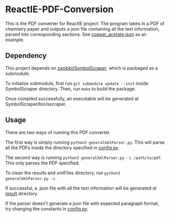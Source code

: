 # ReactIE-PDF-Conversion

This is the PDF converter for ReactIE project. The program takes in a PDF of chemistry paper and outputs a json file containing all the text information, parsed into corresponding sections. See [copper_acetate.json](/Thrust1CheckpointJSON/Copper_Acetate.json) as an example.

## Dependency

This project depends on [zanibbi/SymbolScraper](https://github.com/zanibbi/SymbolScraper), which is packaged as a submodule.

To initialize submodule, first run `git submodule update --init` inside SymbolScraper directory. Then, run `make` to build the package.

Once compiled successfully, an executable will be generated at SymbolScraper/bin/sscraper.

## Usage

There are two ways of running this PDF converter.

The first way is simply running `python3 generalXmlParser.py`. This will parse all the PDFs inside the directory specified in [config.py](/config.py).

The second way is running `python3 generalXmlParser.py -i /path/to/pdf`. This only parses the PDF specified.

To clean the results and xmlFiles directory, run `python3 generalXmlParser.py -c`.

If successful, a .json file with all the text information will be generated at [result](/result) directory.

If the parser doesn't generate a json file with expected paragraph format, try changing the constants in [config.py](/config.py).
